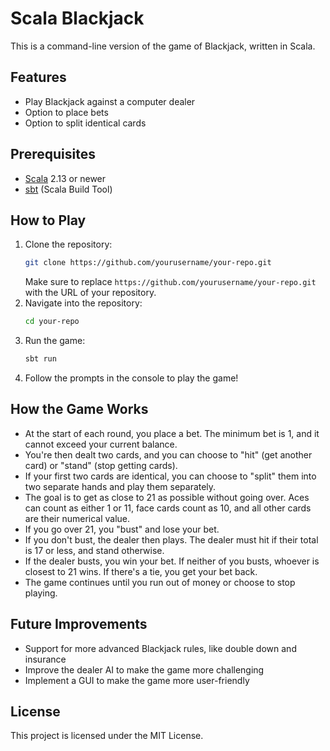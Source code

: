 # Scala Blackjack

This is a command-line version of the game of Blackjack, written in Scala. 

## Features
- Play Blackjack against a computer dealer
- Option to place bets
- Option to split identical cards

## Prerequisites
- [Scala](https://www.scala-lang.org/download/) 2.13 or newer
- [sbt](https://www.scala-sbt.org/download.html) (Scala Build Tool)

## How to Play
1. Clone the repository: 
    ```bash
    git clone https://github.com/yourusername/your-repo.git
    ```
    Make sure to replace `https://github.com/yourusername/your-repo.git` with the URL of your repository.
2. Navigate into the repository: 
    ```bash
    cd your-repo
    ```
3. Run the game: 
    ```bash
    sbt run
    ```
4. Follow the prompts in the console to play the game!

## How the Game Works
- At the start of each round, you place a bet. The minimum bet is 1, and it cannot exceed your current balance.
- You're then dealt two cards, and you can choose to "hit" (get another card) or "stand" (stop getting cards).
- If your first two cards are identical, you can choose to "split" them into two separate hands and play them separately.
- The goal is to get as close to 21 as possible without going over. Aces can count as either 1 or 11, face cards count as 10, and all other cards are their numerical value.
- If you go over 21, you "bust" and lose your bet.
- If you don't bust, the dealer then plays. The dealer must hit if their total is 17 or less, and stand otherwise.
- If the dealer busts, you win your bet. If neither of you busts, whoever is closest to 21 wins. If there's a tie, you get your bet back.
- The game continues until you run out of money or choose to stop playing.

## Future Improvements
- Support for more advanced Blackjack rules, like double down and insurance
- Improve the dealer AI to make the game more challenging
- Implement a GUI to make the game more user-friendly

## License
This project is licensed under the MIT License.
